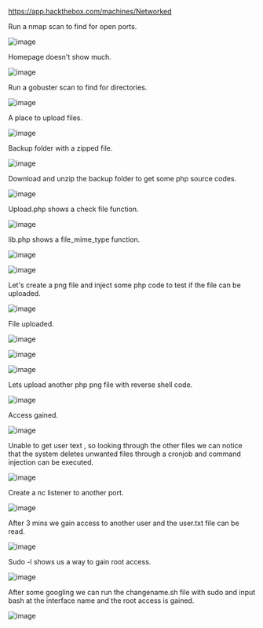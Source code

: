 https://app.hackthebox.com/machines/Networked

Run a nmap scan to find for open ports.

![image](https://user-images.githubusercontent.com/93418272/182989176-b2b3268a-89f9-4c41-b5a5-2986ed5f1711.png)


Homepage doesn't show much.

![image](https://user-images.githubusercontent.com/93418272/182989205-a33f2bb9-7c13-4eea-a4fc-33c6bac68a0d.png)


Run a gobuster scan to find for directories.

![image](https://user-images.githubusercontent.com/93418272/182989220-91646f69-f076-4d9e-b731-b13f95259316.png)


A place to upload files.

![image](https://user-images.githubusercontent.com/93418272/182989237-df9c1b4d-56ed-4a12-91f9-d92384fad71c.png)


Backup folder with a zipped file.

![image](https://user-images.githubusercontent.com/93418272/182989253-64fce850-989a-4a9d-b0fe-d658a5704c24.png)


Download and unzip the backup folder to get some php source codes.

![image](https://user-images.githubusercontent.com/93418272/182989274-767cd780-6373-4c47-adf1-bc934a18d76e.png)


Upload.php shows a check file function.

![image](https://user-images.githubusercontent.com/93418272/182989288-691e1a8b-2501-4e0c-9b16-f94c54a7446e.png)


lib.php shows a file_mime_type function.

![image](https://user-images.githubusercontent.com/93418272/182989302-6d887961-f004-4233-8cb3-e2456076d520.png)

![image](https://user-images.githubusercontent.com/93418272/182989318-4aab08b1-c1af-429a-909b-58137ca4b4f6.png)


Let's create a png file and inject some php code to test if the file can be uploaded.

![image](https://user-images.githubusercontent.com/93418272/182989331-aac81356-3093-46e0-87ff-c15fa36ec7ff.png)


File uploaded.

![image](https://user-images.githubusercontent.com/93418272/182989346-e2977dc7-959e-413d-ab4a-714c3dbd458e.png)

![image](https://user-images.githubusercontent.com/93418272/182989361-adb8f888-c664-41ce-a4b8-54ee743b971a.png)

![image](https://user-images.githubusercontent.com/93418272/182989373-0db66b31-6ad2-4236-9820-83dee892a2b9.png)


Lets upload another php png file with reverse shell code.

![image](https://user-images.githubusercontent.com/93418272/182989392-ceb66cf3-dbc2-4f5a-a5d3-85b175b8c6c9.png)


Access gained.

![image](https://user-images.githubusercontent.com/93418272/182989407-88995aec-41a9-4d5b-a17e-5df84e446c98.png)


Unable to get user text , so looking through the other files we can notice that the system deletes unwanted files through a cronjob and command injection can be executed.

![image](https://user-images.githubusercontent.com/93418272/182989439-ac00b328-1d84-4051-99dd-a7adae62e497.png)


Create a nc listener to another port.

![image](https://user-images.githubusercontent.com/93418272/182989455-dc1fcd68-78a9-4e94-855f-dd72ad853917.png)


After 3 mins we gain access to another user and the user.txt file can be read.

![image](https://user-images.githubusercontent.com/93418272/182989466-351e115b-0af2-40d4-b08f-fd4e660fd760.png)


Sudo -l shows us a way to gain root access.

![image](https://user-images.githubusercontent.com/93418272/182989484-17d36530-30cd-47c5-8861-b7649d8ad4a5.png)


After some googling we can run the changename.sh file with sudo and input bash at the interface name and the root access is gained.

![image](https://user-images.githubusercontent.com/93418272/182989502-e2b13675-4468-4c5b-9ce3-e2ec35810e42.png)

